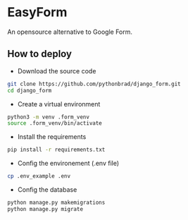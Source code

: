 # EasyForm
An opensource alternative to Google Form.

## How to deploy
- Download the source code
```sh
git clone https://github.com/pythonbrad/django_form.git
cd django_form
```
- Create a virtual environment
```sh
python3 -m venv .form_venv
source .form_venv/bin/activate
```
- Install the requirements
```sh
pip install -r requirements.txt
```
- Config the environement (.env file)
```sh
cp .env_example .env
```
- Config the database
```sh
python manage.py makemigrations
python manage.py migrate
```